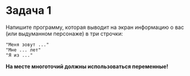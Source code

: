 # Задача 1

Напишите программу, которая выводит на экран информацию о вас (или выдуманном персонаже) в три строчки:

```console
"Меня зовут ..."
"Мне ... лет"
"Я из ..."
```
**На месте многоточий должны использоваться переменные!**
